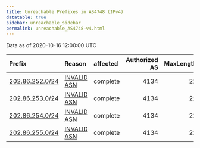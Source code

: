 ```yaml
---
title: Unreachable Prefixes in AS4748 (IPv4)
datatable: true
sidebar: unreachable_sidebar
permalink: unreachable_AS4748-v4.html
---
```


Data as of 2020-10-16 12:00:00 UTC


<div class="datatable-begin"></div>

| Prefix                                                   | Reason                                                                                                | affected   |   Authorized AS |   MaxLength | Anchor                                       |   unreachable /24s |
|:---------------------------------------------------------|:------------------------------------------------------------------------------------------------------|:-----------|----------------:|------------:|:---------------------------------------------|-------------------:|
| [202.86.252.0/24](https://stat.ripe.net/202.86.252.0/24) | [INVALID ASN](https://rpki-validator.ripe.net/announcement-preview?asn=AS4748&prefix=202.86.252.0/24) | complete   |            4134 |          22 | [APNIC](unreachable_APNIC_RPKI_Root-v4.html) |                  1 |
| [202.86.253.0/24](https://stat.ripe.net/202.86.253.0/24) | [INVALID ASN](https://rpki-validator.ripe.net/announcement-preview?asn=AS4748&prefix=202.86.253.0/24) | complete   |            4134 |          22 | [APNIC](unreachable_APNIC_RPKI_Root-v4.html) |                  1 |
| [202.86.254.0/24](https://stat.ripe.net/202.86.254.0/24) | [INVALID ASN](https://rpki-validator.ripe.net/announcement-preview?asn=AS4748&prefix=202.86.254.0/24) | complete   |            4134 |          22 | [APNIC](unreachable_APNIC_RPKI_Root-v4.html) |                  1 |
| [202.86.255.0/24](https://stat.ripe.net/202.86.255.0/24) | [INVALID ASN](https://rpki-validator.ripe.net/announcement-preview?asn=AS4748&prefix=202.86.255.0/24) | complete   |            4134 |          22 | [APNIC](unreachable_APNIC_RPKI_Root-v4.html) |                  1 |

<div class="datatable-end"></div>